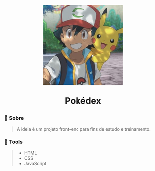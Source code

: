 <h1 align='center'>
    <img src="/assets/logo.jpg">
    <p>Pokédex</p>
</h1>

### 📖 Sobre

> A ideia é um projeto front-end para fins de estudo e treinamento.

### 🔨 Tools

> - HTML
> - CSS
> - JavaScript